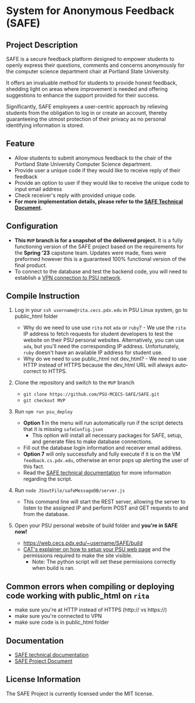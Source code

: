 # System for Anonymous Feedback (SAFE)

## Project Description

SAFE is a secure feedback platform designed to empower students to openly express their questions, comments and concerns anonymously for the computer science department chair at Portland State University.

It offers an invaluable method for students to provide honest feedback, shedding light on areas where improvement is needed and offering suggestions to enhance the support provided for their success.

Significantly, SAFE employees a user-centric approach by relieving students from the obligation to log in or create an account, thereby guaranteeing the utmost protection of their privacy as no personal identifying information is stored.

## Feature

- Allow students to submit anonymous feedback to the chair of the Portland State University Computer Science department.
- Provide user a unique code if they would like to receive reply of their feedback
- Provide an option to user if they would like to receive the unique code to input email address
- Check receiver's reply with provided unique code.
- **For more implementation details, please refer to the [SAFE Technical Document](https://docs.google.com/document/d/1MdtnJYj4y3OirrlEhxFQHG48TJet-ErY3psOXECbdkA/edit?usp=sharing).**

## Configuration

- **This `MVP` branch is for a snapshot of the delivered project.** It is a
  fully functioning version of the SAFE project based on the requirements
  for the **Spring '23** capstone team. Updates were made, fixes were
  preformed however this is a guaranteed 100% functional version of the
  final product.
- To connect to the database and test the backend code, you will need to establish a [VPN connection to PSU network](https://cat.pdx.edu/services/network/vpn-services/).

## Compile Instruction

1. Log in your `ssh username@rita.cecs.pdx.edu` in PSU Linux system, go to public_html folder

   - Why do we need to use use `rita` not `ada` or `ruby`? - We use the `rita` IP address to fetch requests for student developers to test the website on their PSU personal websites. Alternatively, you can use `ada`, but you'll need the corresponding IP address. Unfortunately, `ruby` doesn't have an available IP address for student use.
   - Why do we need to use public_html not dev_html? - We need to use HTTP instead of HTTPS because the dev_html URL will always auto-correct to HTTPS.

2. Clone the repository and switch to the `MVP` branch

   - `git clone https://github.com/PSU-MCECS-SAFE/SAFE.git`
   - `git checkout MVP`

3. Run `npm run psu_deploy`

   - **Option 1** in the menu will run automatically run if the script detects that it is missing `safeConfig.json`
     - This option will install all necessary packages for SAFE, setup, and generate files to make database connections.
   - Fill out the database login information and receiver email address.
   - **Option 7** will only successfully and fully execute if it is on the VM `feedback.cs.pdx.edu`, otherwise an error pops up alerting the user of this fact.
   - Read the [SAFE technical documentation](https://docs.google.com/document/d/1MdtnJYj4y3OirrlEhxFQHG48TJet-ErY3psOXECbdkA/edit?usp=sharing) for more information regarding the script.

4. Run `node JSoutFile/safeMessageDB/server.js`

   - This command line will start the REST server, allowing the server to listen to the assigned IP and perform POST and GET requests to and from the database.

5. Open your PSU personal website of build folder and **you're in SAFE now!**
   - https://web.cecs.pdx.edu/~username/SAFE/build
   - [CAT's explainer on how to setup your PSU web page](https://cat.pdx.edu/services/web/account-websites/) and the permissions required to make the site visible.
     - Note: The python script will set these permissions correctly when build is ran.

## Common errors when compiling or deploying code working with public_html on `rita`

- make sure you're at HTTP instead of HTTPS (http:// vs https://)
- make sure you're connected to VPN
- make sure code is in public_html folder

## Documentation
- [SAFE technical documentation](https://docs.google.com/document/d/1MdtnJYj4y3OirrlEhxFQHG48TJet-ErY3psOXECbdkA/edit?usp=sharing)
- [SAFE Project Document](https://docs.google.com/document/d/10eupnhzwyy5QGYRyrANkVYcIVGvMmakqFB1AjU6x6So/edit?usp=sharing)


## License Information

The SAFE Project is currently licensed under the MIT license.
